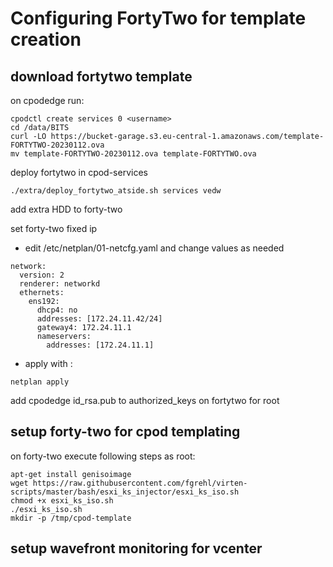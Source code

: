 # Configuring FortyTwo for template creation

## download fortytwo template

on cpodedge run:
```
cpodctl create services 0 <username>
cd /data/BITS
curl -LO https://bucket-garage.s3.eu-central-1.amazonaws.com/template-FORTYTWO-20230112.ova
mv template-FORTYTWO-20230112.ova template-FORTYTWO.ova

```
deploy fortytwo in cpod-services
```
./extra/deploy_fortytwo_atside.sh services vedw
```

add extra HDD to forty-two


set forty-two fixed ip
* edit /etc/netplan/01-netcfg.yaml and change values as needed
```
network:
  version: 2
  renderer: networkd
  ethernets:
    ens192:
      dhcp4: no
      addresses: [172.24.11.42/24]
      gateway4: 172.24.11.1
      nameservers:
        addresses: [172.24.11.1]
```
* apply with : 
```
netplan apply
```

add cpodedge id_rsa.pub to authorized_keys on fortytwo for root

## setup forty-two for cpod templating

on forty-two execute following steps as root:
```
apt-get install genisoimage
wget https://raw.githubusercontent.com/fgrehl/virten-scripts/master/bash/esxi_ks_injector/esxi_ks_iso.sh
chmod +x esxi_ks_iso.sh
./esxi_ks_iso.sh
mkdir -p /tmp/cpod-template
```

## setup wavefront monitoring for vcenter

